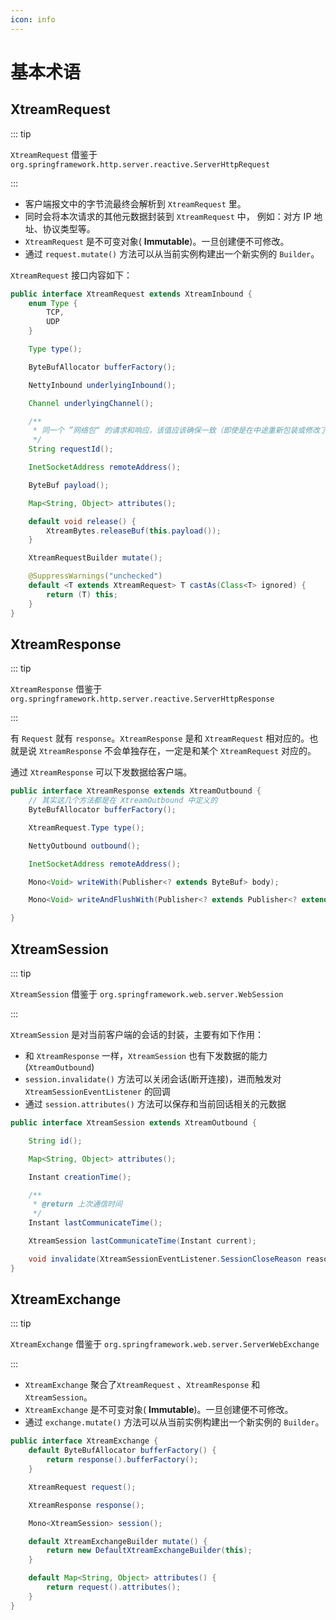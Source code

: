 ```yaml
---
icon: info
---
```


# 基本术语

## XtreamRequest

::: tip

`XtreamRequest` 借鉴于 `org.springframework.http.server.reactive.ServerHttpRequest`

:::

- 客户端报文中的字节流最终会解析到 `XtreamRequest` 里。
- 同时会将本次请求的其他元数据封装到 `XtreamRequest` 中， 例如：对方 IP 地址、协议类型等。
- `XtreamRequest` 是不可变对象( **Immutable**)。一旦创建便不可修改。
- 通过 `request.mutate()` 方法可以从当前实例构建出一个新实例的 `Builder`。

`XtreamRequest` 接口内容如下：

```java
public interface XtreamRequest extends XtreamInbound {
    enum Type {
        TCP,
        UDP
    }

    Type type();

    ByteBufAllocator bufferFactory();

    NettyInbound underlyingInbound();

    Channel underlyingChannel();

    /**
     * 同一个 ”网络包“ 的请求和响应，该值应该确保一致（即使是在中途重新包装或修改了 {@link XtreamRequest} 对象）。
     */
    String requestId();

    InetSocketAddress remoteAddress();

    ByteBuf payload();

    Map<String, Object> attributes();

    default void release() {
        XtreamBytes.releaseBuf(this.payload());
    }

    XtreamRequestBuilder mutate();

    @SuppressWarnings("unchecked")
    default <T extends XtreamRequest> T castAs(Class<T> ignored) {
        return (T) this;
    }
}
```

## XtreamResponse

::: tip

`XtreamResponse` 借鉴于 `org.springframework.http.server.reactive.ServerHttpResponse`

:::

有 `Request` 就有 `response`。`XtreamResponse` 是和 `XtreamRequest` 相对应的。也就是说 `XtreamResponse` 不会单独存在，一定是和某个 `XtreamRequest` 对应的。

通过 `XtreamResponse` 可以下发数据给客户端。

```java
public interface XtreamResponse extends XtreamOutbound {
    // 其实这几个方法都是在 XtreamOutbound 中定义的
    ByteBufAllocator bufferFactory();

    XtreamRequest.Type type();

    NettyOutbound outbound();

    InetSocketAddress remoteAddress();

    Mono<Void> writeWith(Publisher<? extends ByteBuf> body);

    Mono<Void> writeAndFlushWith(Publisher<? extends Publisher<? extends ByteBuf>> publisher);

}
```

## XtreamSession

::: tip

`XtreamSession` 借鉴于 `org.springframework.web.server.WebSession`

:::

`XtreamSession` 是对当前客户端的会话的封装，主要有如下作用：

- 和 `XtreamResponse` 一样，`XtreamSession` 也有下发数据的能力(`XtreamOutbound`)
- `session.invalidate()` 方法可以关闭会话(断开连接)，进而触发对 `XtreamSessionEventListener` 的回调
- 通过 `session.attributes()` 方法可以保存和当前回话相关的元数据

```java
public interface XtreamSession extends XtreamOutbound {

    String id();

    Map<String, Object> attributes();

    Instant creationTime();

    /**
     * @return 上次通信时间
     */
    Instant lastCommunicateTime();

    XtreamSession lastCommunicateTime(Instant current);

    void invalidate(XtreamSessionEventListener.SessionCloseReason reason);
}
```

## XtreamExchange

::: tip

`XtreamExchange` 借鉴于 `org.springframework.web.server.ServerWebExchange`

:::

- `XtreamExchange` 聚合了`XtreamRequest` 、`XtreamResponse` 和 `XtreamSession`。
- `XtreamExchange` 是不可变对象( **Immutable**)。一旦创建便不可修改。
- 通过 `exchange.mutate()` 方法可以从当前实例构建出一个新实例的 `Builder`。

```java
public interface XtreamExchange {
    default ByteBufAllocator bufferFactory() {
        return response().bufferFactory();
    }

    XtreamRequest request();

    XtreamResponse response();

    Mono<XtreamSession> session();

    default XtreamExchangeBuilder mutate() {
        return new DefaultXtreamExchangeBuilder(this);
    }

    default Map<String, Object> attributes() {
        return request().attributes();
    }
}
```
